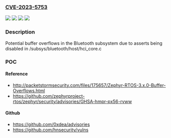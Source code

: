 ### [CVE-2023-5753](https://cve.mitre.org/cgi-bin/cvename.cgi?name=CVE-2023-5753)
![](https://img.shields.io/static/v1?label=Product&message=Zephyr&color=blue)
![](https://img.shields.io/static/v1?label=Version&message=*%3C%203.5%20&color=brighgreen)
![](https://img.shields.io/static/v1?label=Vulnerability&message=CWE-120%20Buffer%20Copy%20without%20Checking%20Size%20of%20Input%20('Classic%20Buffer%20Overflow')&color=brighgreen)
![](https://img.shields.io/static/v1?label=Vulnerability&message=CWE-191%20Integer%20Underflow%20(Wrap%20or%20Wraparound)&color=brighgreen)

### Description

Potential buffer overflows in the Bluetooth subsystem due to asserts being disabled in /subsys/bluetooth/host/hci_core.c

### POC

#### Reference
- http://packetstormsecurity.com/files/175657/Zephyr-RTOS-3.x.0-Buffer-Overflows.html
- https://github.com/zephyrproject-rtos/zephyr/security/advisories/GHSA-hmpr-px56-rvww

#### Github
- https://github.com/0xdea/advisories
- https://github.com/hnsecurity/vulns

